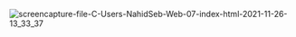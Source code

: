 ![screencapture-file-C-Users-NahidSeb-Web-07-index-html-2021-11-26-13_33_37](https://user-images.githubusercontent.com/82975802/143589542-dbf10386-0ec0-4f83-bca6-592437414777.png)
